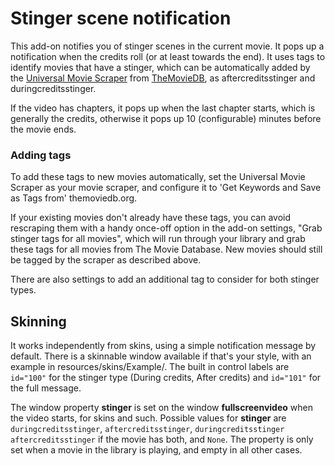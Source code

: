 # Stinger scene notification

This add-on notifies you of stinger scenes in the current movie. It pops up a notification when the credits roll (or at least towards the end). It uses tags to identify movies that have a stinger, which can be automatically added by the [Universal Movie Scraper](http://forum.kodi.tv/showthread.php?tid=129821) from [TheMovieDB](https://www.themoviedb.org/), as aftercreditsstinger and duringcreditsstinger.

If the video has chapters, it pops up when the last chapter starts, which is generally the credits, otherwise it pops up 10 (configurable) minutes before the movie ends.

### Adding tags

To add these tags to new movies automatically, set the Universal Movie Scraper as your movie scraper, and configure it to 'Get Keywords and Save as Tags from' themoviedb.org.

If your existing movies don't already have these tags, you can avoid rescraping them with a handy once-off option in the add-on settings, "Grab stinger tags for all movies", which will run through your library and grab these tags for all movies from The Movie Database. New movies should still be tagged by the scraper as described above.

There are also settings to add an additional tag to consider for both stinger types.

## Skinning

It works independently from skins, using a simple notification message by default. There is a skinnable window available if that's your style, with an example in resources/skins/Example/. The built in control labels are `id="100"` for the stinger type (During credits, After credits) and `id="101"` for the full message.

The window property **stinger** is set on the window **fullscreenvideo** when the video starts, for skins and such. Possible values for **stinger** are `duringcreditsstinger`, `aftercreditsstinger`, `duringcreditsstinger aftercreditsstinger` if the movie has both, and `None`. The property is only set when a movie in the library is playing, and empty in all other cases.
